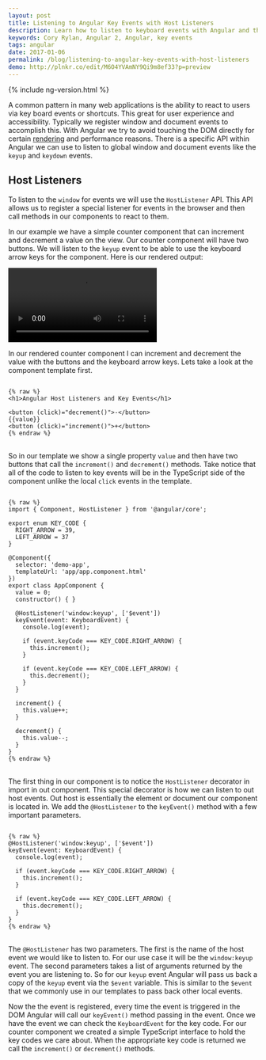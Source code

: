 ```yaml
---
layout: post
title: Listening to Angular Key Events with Host Listeners
description: Learn how to listen to keyboard events with Angular and the Host Listener API.
keywords: Cory Rylan, Angular 2, Angular, key events
tags: angular
date: 2017-01-06
permalink: /blog/listening-to-angular-key-events-with-host-listeners
demo: http://plnkr.co/edit/M6O4YVAmNY9Qi9m8ef33?p=preview
---
```


{% include ng-version.html %}

A common pattern in many web applications is the ability to react to users via key board events
or shortcuts. This great for user experience and accessibility. 
Typically we register window and document events to accomplish this.
With Angular we try to avoid touching the DOM directly for certain 
[rendering](https://universal.angular.io/) and performance reasons. There is a specific API within 
Angular we can use to listen to global window and document events like the `keyup` and `keydown` events.

## Host Listeners

To listen to the `window` for events we will use the `HostListener` API. This API allows us to register
a special listener for events in the browser and then call methods in our components to react to them.

In our example we have a simple counter component that can increment and decrement a value on the 
view. Our counter component will have two buttons. We will listen to the `keyup` 
event to be able to use the keyboard arrow keys for the component. Here is our rendered output:

<video src="/assets/video/posts/2017-01-06-listening-to-angular-key-events-with-host-listeners/angular-host-listener-example.mp4" autoplay loop controls bp-layout="float-center 5--max" class="img-border"></video>

In our rendered counter component I can increment and decrement the value with the buttons and 
the keyboard arrow keys. Lets take a look at the component template first.

<pre class="language-html">
<code>
{% raw %}
&lt;h1&gt;Angular Host Listeners and Key Events&lt;/h1&gt;

&lt;button (click)="decrement()"&gt;-&lt;/button&gt;
{{value}}
&lt;button (click)="increment()"&gt;+&lt;/button&gt;
{% endraw %}
</code>
</pre>

So in our template we show a single property `value` and then have two buttons that call
the `increment()` and `decrement()` methods. Take notice that all of the code to listen to 
key events will be in the TypeScript side of the component unlike the 
local `click` events in the template.

<pre class="language-javascript">
<code>
{% raw %}
import { Component, HostListener } from '@angular/core';

export enum KEY_CODE {
  RIGHT_ARROW = 39,
  LEFT_ARROW = 37
}

@Component({
  selector: 'demo-app',
  templateUrl: 'app/app.component.html'
})
export class AppComponent {
  value = 0;
  constructor() { }
  
  @HostListener('window:keyup', ['$event'])
  keyEvent(event: KeyboardEvent) {
    console.log(event);
    
    if (event.keyCode === KEY_CODE.RIGHT_ARROW) {
      this.increment();
    }

    if (event.keyCode === KEY_CODE.LEFT_ARROW) {
      this.decrement();
    }
  }
  
  increment() {
    this.value++;
  }
  
  decrement() {
    this.value--;
  }
}
{% endraw %}
</code>
</pre>

The first thing in our component is to notice the `HostListener` decorator in import 
in out component. This special decorator is how we can listen to out host events. Out host
is essentially the element or document our component is located in.
We add the `@HostListener` to the `keyEvent()` method with a few important parameters.

<pre class="language-javascript">
<code>
{% raw %}
@HostListener('window:keyup', ['$event'])
keyEvent(event: KeyboardEvent) {
  console.log(event);
  
  if (event.keyCode === KEY_CODE.RIGHT_ARROW) {
    this.increment();
  }

  if (event.keyCode === KEY_CODE.LEFT_ARROW) {
    this.decrement();
  }
}
{% endraw %}
</code>
</pre>

The `@HostListener` has two parameters. The first is the name of the host event we would 
like to listen to. For our use case it will be the `window:keyup` event. The second parameters
takes a list of arguments returned by the event you are listening to. So for our `keyup` event
Angular will pass us back a copy of the `keyup` event via the `$event` variable. This is similar
to the `$event` that we commonly use in our templates to pass back other local events.

Now the the event is registered, every time the event is triggered in the DOM Angular will call
our `keyEvent()` method passing in the event. Once we have the event we can check the 
`KeyboardEvent` for the key code. For our counter component we created a simple TypeScript interface
to hold the key codes we care about. When the appropriate key code is returned we call
the `increment()` or `decrement()` methods.
